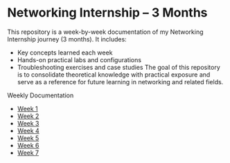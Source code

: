 # Networking Internship – 3 Months
This repository is a week-by-week documentation of my Networking Internship journey (3 months). It includes:

- Key concepts learned each week
- Hands-on practical labs and configurations
- Troubleshooting exercises and case studies
The goal of this repository is to consolidate theoretical knowledge with practical exposure and serve as a reference for future learning in networking and related fields.

Weekly Documentation  
* [Week 1](https://github.com/shivam1741/networkig-internship/blob/main/Week%201.md)
* [Week 2](https://github.com/shivam1741/networkig-internship/blob/main/Week%202.md)
* [Week 3](https://github.com/shivam1741/networkig-internship/blob/main/Week%203.md)
* [Week 4](https://github.com/shivam1741/networkig-internship/edit/main/Week%204.md)
* [Week 5](https://github.com/shivam1741/networkig-internship/blob/main/Week%205.md)
* [Week 6](https://github.com/shivam1741/networkig-internship/blob/main/Week%206.md)
* [Week 7](https://github.com/shivam1741/networkig-internship/blob/main/Week%207.md)


